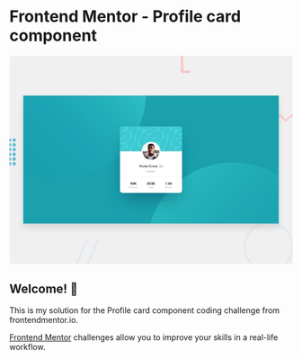 # Frontend Mentor - Profile card component

![Design preview for the Profile card component coding challenge](./design/desktop-preview.jpg)

## Welcome! 👋

This is my solution for the Profile card component coding challenge from frontendmentor.io.

[Frontend Mentor](https://www.frontendmentor.io) challenges allow you to improve your skills in a real-life workflow.
